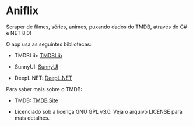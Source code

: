# Aniflix

Scraper de filmes, séries, animes, puxando dados do TMDB, através do C# e NET 8.0! 

O app usa as seguintes bibliotecas:

- TMDBLib: [TMDBLib](https://github.com/jellyfin/TMDbLib)

- SunnyUI: [SunnyUI](https://github.com/yhuse/SunnyUI)

- DeepL.NET: [DeepL.NET](https://github.com/DeepLcom/deepl-dotnet)

Para saber mais sobre o TMDB:

- TMDB: [TMDB Site](https://www.themoviedb.org/)

- Licenciado sob a licença GNU GPL v3.0. Veja o arquivo LICENSE para mais detalhes.
